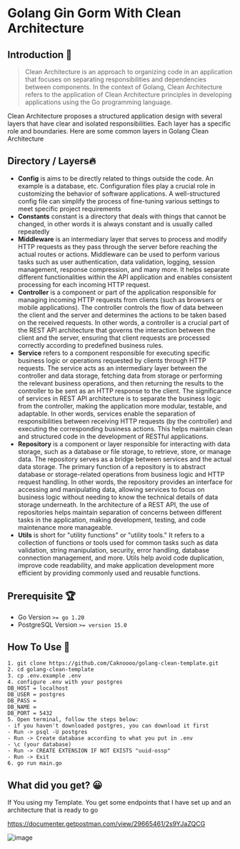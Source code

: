 # Golang Gin Gorm With Clean Architecture

## Introduction 👋
> Clean Architecture is an approach to organizing code in an application that focuses on separating responsibilities and dependencies between components. In the context of Golang, Clean Architecture refers to the application of Clean Architecture principles in developing applications using the Go programming language.

Clean Architecture proposes a structured application design with several layers that have clear and isolated responsibilities. Each layer has a specific role and boundaries. Here are some common layers in Golang Clean Architecture

## Directory / Layers🔥
- **Config** is aims to be directly related to things outside the code. An example is a database, etc. Configuration files play a crucial role in customizing the behavior of software applications. A well-structured config file can simplify the process of fine-tuning various settings to meet specific project requirements
- **Constants** constant is a directory that deals with things that cannot be changed, in other words it is always constant and is usually called repeatedly
- **Middleware**  is an intermediary layer that serves to process and modify HTTP requests as they pass through the server before reaching the actual routes or actions. Middleware can be used to perform various tasks such as user authentication, data validation, logging, session management, response compression, and many more. It helps separate different functionalities within the API application and enables consistent processing for each incoming HTTP request.
- **Controller** is a component or part of the application responsible for managing incoming HTTP requests from clients (such as browsers or mobile applications). The controller controls the flow of data between the client and the server and determines the actions to be taken based on the received requests. In other words, a controller is a crucial part of the REST API architecture that governs the interaction between the client and the server, ensuring that client requests are processed correctly according to predefined business rules.
- **Service** refers to a component responsible for executing specific business logic or operations requested by clients through HTTP requests. The service acts as an intermediary layer between the controller and data storage, fetching data from storage or performing the relevant business operations, and then returning the results to the controller to be sent as an HTTP response to the client. The significance of services in REST API architecture is to separate the business logic from the controller, making the application more modular, testable, and adaptable. In other words, services enable the separation of responsibilities between receiving HTTP requests (by the controller) and executing the corresponding business actions. This helps maintain clean and structured code in the development of RESTful applications.
- **Repository**  is a component or layer responsible for interacting with data storage, such as a database or file storage, to retrieve, store, or manage data. The repository serves as a bridge between services and the actual data storage. The primary function of a repository is to abstract database or storage-related operations from business logic and HTTP request handling. In other words, the repository provides an interface for accessing and manipulating data, allowing services to focus on business logic without needing to know the technical details of data storage underneath. In the architecture of a REST API, the use of repositories helps maintain separation of concerns between different tasks in the application, making development, testing, and code maintenance more manageable.
- **Utils**  is short for "utility functions" or "utility tools." It refers to a collection of functions or tools used for common tasks such as data validation, string manipulation, security, error handling, database connection management, and more. Utils help avoid code duplication, improve code readability, and make application development more efficient by providing commonly used and reusable functions.
 
## Prerequisite 🏆
- Go Version ``>= go 1.20``
- PostgreSQL Version ``>= version 15.0``

## How To Use 🤔
```
1. git clone https://github.com/Caknoooo/golang-clean-template.git
2. cd golang-clean-template
3. cp .env.example .env
4. configure .env with your postgres
DB_HOST = localhost
DB_USER = postgres
DB_PASS = 
DB_NAME = 
DB_PORT = 5432
5. Open terminal, follow the steps below:
- if you haven't downloaded postgres, you can download it first
- Run -> psql -U postgres
- Run -> Create database according to what you put in .env
- \c (your database)
- Run -> CREATE EXTENSION IF NOT EXISTS "uuid-ossp"
- Run -> Exit
6. go run main.go
```

## What did you get? 😀
If You using my Template. You get some endpoints that I have set up and an architecture that is ready to go

https://documenter.getpostman.com/view/29665461/2s9YJaZQCG

![image](https://github.com/Caknoooo/go-gin-clean-template/assets/92671053/5aea055b-2420-4017-9310-e1c628209d0d)

